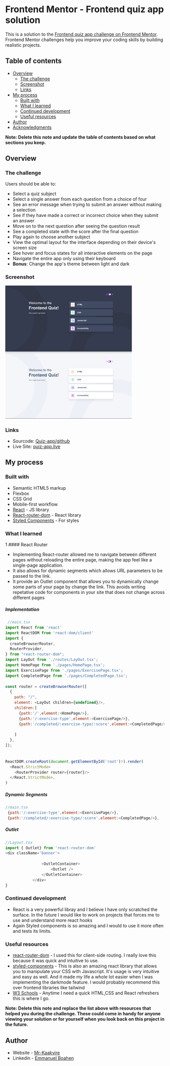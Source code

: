# Frontend Mentor - Frontend quiz app solution

This is a solution to the [Frontend quiz app challenge on Frontend Mentor](https://www.frontendmentor.io/challenges/frontend-quiz-app-BE7xkzXQnU). Frontend Mentor challenges help you improve your coding skills by building realistic projects. 

## Table of contents

- [Overview](#overview)
  - [The challenge](#the-challenge)
  - [Screenshot](#screenshot)
  - [Links](#links)
- [My process](#my-process)
  - [Built with](#built-with)
  - [What I learned](#what-i-learned)
  - [Continued development](#continued-development)
  - [Useful resources](#useful-resources)
- [Author](#author)
- [Acknowledgments](#acknowledgments)

**Note: Delete this note and update the table of contents based on what sections you keep.**

## Overview

### The challenge

Users should be able to:

- Select a quiz subject
- Select a single answer from each question from a choice of four
- See an error message when trying to submit an answer without making a selection
- See if they have made a correct or incorrect choice when they submit an answer
- Move on to the next question after seeing the question result
- See a completed state with the score after the final question
- Play again to choose another subject
- View the optimal layout for the interface depending on their device's screen size
- See hover and focus states for all interactive elements on the page
- Navigate the entire app only using their keyboard
- **Bonus**: Change the app's theme between light and dark

### Screenshot

<img src="./darkmodeP.jpg" alt="screenshot" width="400" />
<img src="./lightmodeP.jpg" alt="screenshot" width="400" />



### Links

- Sourcode: [Quiz-app/github](https://github.com/mr-kaakyire/Quiz-app)
- Live Site: [quiz-app.live](https://quiz-92dpwnunp-mrboahens-projects.vercel.app/)

## My process

### Built with

- Semantic HTML5 markup
- Flexbox
- CSS Grid
- Mobile-first workflow
- [React](https://reactjs.org/) - JS library
- [React-router-dom](https://reactrouter.com/en/main) - React library
- [Styled Components](https://styled-components.com/) - For styles


### What I learned

1 #### React Router
- Implementing React-router allowed me to navigate between different pages without reloading the entire page, making the app feel like a single-page application.
- It also allows for dynamic segments which allows URL parameters to be passed to the link. 
- It provide an Outlet component that allows you to dynamically change some parts of your page by change the link. 
  This avoids writing repetative code for components in your site that does not change across different pages

##### Implementation
```js
 //main.tsx
import React from 'react'
import ReactDOM from 'react-dom/client'
import {
  createBrowserRouter,
  RouterProvider,
} from "react-router-dom";
import LayOut from './routes/LayOut.tsx';
import HomePage from './pages/HomePage.tsx';
import ExercisePage from './pages/ExercisePage.tsx';
import CompletedPage from './pages/CompletedPage.tsx';

const router = createBrowserRouter([
  {
    path: "/",
    element: <LayOut children={undefined}/>,
    children:[
      {path:'/',element:<HomePage/>},
      {path:'/:exercise-type',element:<ExercisePage/>},
      {path:'/completed/:exercise-type/:score',element:<CompletedPage/>},
      
    ]
  },
]);


ReactDOM.createRoot(document.getElementById('root')!).render(
  <React.StrictMode>
    <RouterProvider router={router}/>
  </React.StrictMode>,
)
```
##### Dynamic Segments
```js
//main.tsx
 {path:'/:exercise-type',element:<ExercisePage/>},
 {path:'/completed/:exercise-type/:score',element:<CompletedPage/>},
```
##### Outlet
```js
//Layout.tsx
import { Outlet} from 'react-router-dom'
<div className='banner'>
               
                <OutletContainer>
                    <Outlet />
                </OutletContainer>
            </div>
}
```


### Continued development
- React is a very powerful libray and I believe I have only scratched the surface. In the future I would like to work on projects that forces me to use and understand more react hooks
- Again Styled components is so amazing and I would to use it more often and tests its limits.


### Useful resources

- [react-router-dom](https://reactrouter.com/en/main) - I used this for client-side routing. I really love this because it was quick and intuitive to use.
- [styled-components](https://styled-components.com/docs/basics) - This is also an amazing react library that allows you to manipulate your CSS with Javascript. It's usage is very intuitive and easy as well. And it made my life a whole lot easier when I was implementing the darkmode feature. I would probably recommend this over frontend libraries like tailwind
- [W3 Schools](https://www.w3schools.com/) - Anytime I need a quick HTML,CSS and React refreshers this is where I go.

**Note: Delete this note and replace the list above with resources that helped you during the challenge. These could come in handy for anyone viewing your solution or for yourself when you look back on this project in the future.**

## Author

- Website - [Mr-Kaakyire](https://mrkaakyire.vercel.app/)
- Linkedin - [Emmanuel Boahen](https://www.linkedin.com/in/emmanuel-boahen-351850206/)



